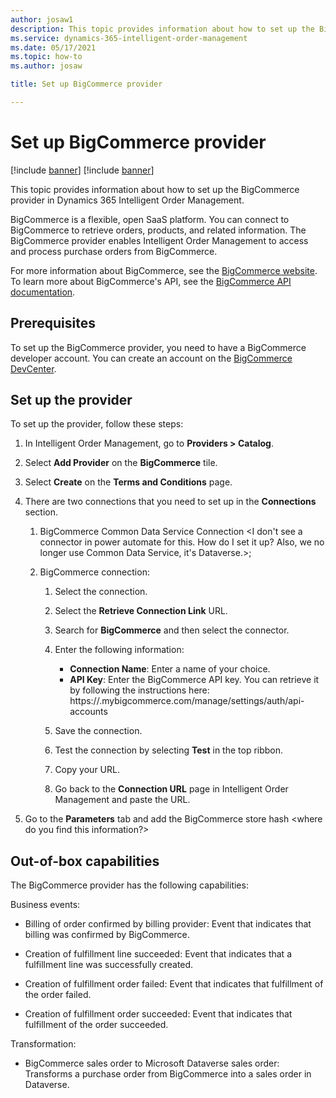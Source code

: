 ```yaml
---
author: josaw1
description: This topic provides information about how to set up the BigCommerce provider in Dynamics 365 Intelligent Order Management.
ms.service: dynamics-365-intelligent-order-management
ms.date: 05/17/2021
ms.topic: how-to
ms.author: josaw

title: Set up BigCommerce provider

---
```


# Set up BigCommerce provider

[!include [banner](includes/banner.md)]
[!include [banner](includes/preview-banner.md)]

This topic provides information about how to set up the BigCommerce provider in Dynamics 365 Intelligent Order Management.

BigCommerce is a flexible, open SaaS platform. You can connect to BigCommerce to retrieve orders, products, and related information. The BigCommerce provider enables Intelligent Order Management to access and process purchase orders from BigCommerce.  
  
For more information about BigCommerce, see the [BigCommerce website](https://www.bigcommerce.com/). To learn more about BigCommerce's API, see the [BigCommerce API documentation](https://developer.bigcommerce.com/api-docs).

## Prerequisites 

To set up the BigCommerce provider, you need to have a BigCommerce developer account. You can create an account on the [BigCommerce DevCenter](https://developer.bigcommerce.com/).

## Set up the provider
To set up the provider, follow these steps: 

1.  In Intelligent Order Management, go to **Providers > Catalog**.

2.  Select **Add Provider** on the **BigCommerce** tile.

3.  Select **Create** on the **Terms and Conditions** page.

4.  There are two connections that you need to set up in the **Connections** section.

    1. BigCommerce Common Data Service Connection <I don't see a connector in power automate for this. How do I set it up? Also, we no longer use Common Data Service, it's Dataverse.>;

    2. BigCommerce connection:
 
          1. Select the connection.

          3. Select the **Retrieve Connection Link** URL.

          5. Search for **BigCommerce** and then select the connector.

          7. Enter the following information: 
              - **Connection Name**: Enter a name of your choice.
              - **API Key**: Enter the BigCommerce API key. You can retrieve it by following the instructions here: https://<your store hash code>.mybigcommerce.com/manage/settings/auth/api-accounts

          9. Save the connection.

          11. Test the connection by selecting **Test** in the top ribbon.

          13. Copy your URL.

          15. Go back to the **Connection URL** page in Intelligent Order Management and paste the URL.

5. Go to the **Parameters** tab and add the BigCommerce store hash <where do you find this information?>

## Out-of-box capabilities

The BigCommerce provider has the following capabilities:

Business events:

-   Billing of order confirmed by billing provider: Event that indicates that billing was confirmed by BigCommerce.

-   Creation of fulfillment line succeeded: Event that indicates that a fulfillment line was successfully created.

-   Creation of fulfillment order failed: Event that indicates that fulfillment of the order failed.

-   Creation of fulfillment order succeeded: Event that indicates that fulfillment of the order succeeded.


Transformation:

-   BigCommerce sales order to Microsoft Dataverse sales order: Transforms a purchase order from BigCommerce into a sales order in Dataverse.
